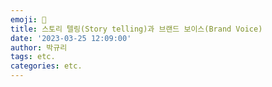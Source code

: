 ```yaml
---
emoji: 🦄
title: 스토리 텔링(Story telling)과 브랜드 보이스(Brand Voice)
date: '2023-03-25 12:09:00'
author: 박규리
tags: etc.
categories: etc.
---
```



